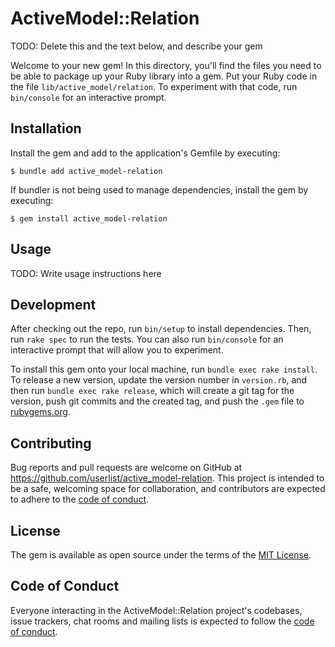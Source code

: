 # ActiveModel::Relation

TODO: Delete this and the text below, and describe your gem

Welcome to your new gem! In this directory, you'll find the files you need to be able to package up your Ruby library into a gem. Put your Ruby code in the file `lib/active_model/relation`. To experiment with that code, run `bin/console` for an interactive prompt.

## Installation

Install the gem and add to the application's Gemfile by executing:

    $ bundle add active_model-relation

If bundler is not being used to manage dependencies, install the gem by executing:

    $ gem install active_model-relation

## Usage

TODO: Write usage instructions here

## Development

After checking out the repo, run `bin/setup` to install dependencies. Then, run `rake spec` to run the tests. You can also run `bin/console` for an interactive prompt that will allow you to experiment.

To install this gem onto your local machine, run `bundle exec rake install`. To release a new version, update the version number in `version.rb`, and then run `bundle exec rake release`, which will create a git tag for the version, push git commits and the created tag, and push the `.gem` file to [rubygems.org](https://rubygems.org).

## Contributing

Bug reports and pull requests are welcome on GitHub at https://github.com/userlist/active_model-relation. This project is intended to be a safe, welcoming space for collaboration, and contributors are expected to adhere to the [code of conduct](https://github.com/userlist/active_model-relation/blob/main/CODE_OF_CONDUCT.md).

## License

The gem is available as open source under the terms of the [MIT License](https://opensource.org/licenses/MIT).

## Code of Conduct

Everyone interacting in the ActiveModel::Relation project's codebases, issue trackers, chat rooms and mailing lists is expected to follow the [code of conduct](https://github.com/userlist/active_model-relation/blob/main/CODE_OF_CONDUCT.md).
